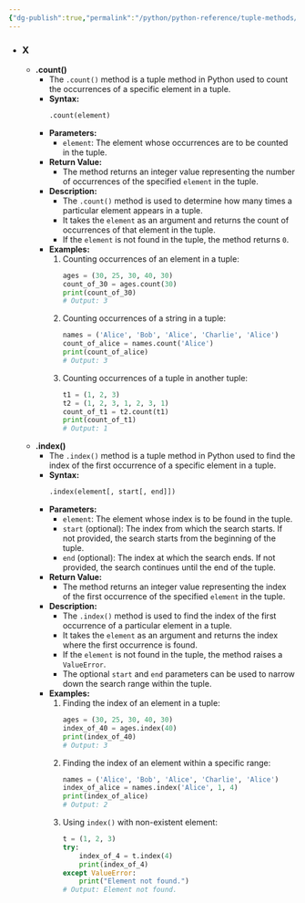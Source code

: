 ```yaml
---
{"dg-publish":true,"permalink":"/python/python-reference/tuple-methods/","created":"","updated":""}
---
```


- ### X
	- **.count()**
		- The `.count()` method is a tuple method in Python used to count the occurrences of a specific element in a tuple.
		- **Syntax:**
			```python
			.count(element)
			```
		- **Parameters:** 
			- `element`: The element whose occurrences are to be counted in the tuple.
		- **Return Value:** 
			- The method returns an integer value representing the number of occurrences of the specified `element` in the tuple.
		- **Description:** 
			- The `.count()` method is used to determine how many times a particular element appears in a tuple.
			- It takes the `element` as an argument and returns the count of occurrences of that element in the tuple.
			- If the `element` is not found in the tuple, the method returns `0`.
		- **Examples:**
			1. Counting occurrences of an element in a tuple:
				```python
				ages = (30, 25, 30, 40, 30)
				count_of_30 = ages.count(30)
				print(count_of_30)
				# Output: 3
				```
			2. Counting occurrences of a string in a tuple:
				```python
				names = ('Alice', 'Bob', 'Alice', 'Charlie', 'Alice')
				count_of_alice = names.count('Alice')
				print(count_of_alice)
				# Output: 3
				```
			3. Counting occurrences of a tuple in another tuple:
				```python
				t1 = (1, 2, 3)
				t2 = (1, 2, 3, 1, 2, 3, 1)
				count_of_t1 = t2.count(t1)
				print(count_of_t1)
				# Output: 1
				```
	- **.index()**
		- The `.index()` method is a tuple method in Python used to find the index of the first occurrence of a specific element in a tuple.
		- **Syntax:**
			```python
			.index(element[, start[, end]])
			```
		- **Parameters:** 
			- `element`: The element whose index is to be found in the tuple.
			- `start` (optional): The index from which the search starts. If not provided, the search starts from the beginning of the tuple.
			- `end` (optional): The index at which the search ends. If not provided, the search continues until the end of the tuple.
		- **Return Value:** 
			- The method returns an integer value representing the index of the first occurrence of the specified `element` in the tuple.
		- **Description:** 
			- The `.index()` method is used to find the index of the first occurrence of a particular element in a tuple.
			- It takes the `element` as an argument and returns the index where the first occurrence is found.
			- If the `element` is not found in the tuple, the method raises a `ValueError`.
			- The optional `start` and `end` parameters can be used to narrow down the search range within the tuple.
		- **Examples:**
			1. Finding the index of an element in a tuple:
				```python
				ages = (30, 25, 30, 40, 30)
				index_of_40 = ages.index(40)
				print(index_of_40)
				# Output: 3
				```
			2. Finding the index of an element within a specific range:
				```python
				names = ('Alice', 'Bob', 'Alice', 'Charlie', 'Alice')
				index_of_alice = names.index('Alice', 1, 4)
				print(index_of_alice)
				# Output: 2
				```
			3. Using `index()` with non-existent element:
				```python
				t = (1, 2, 3)
				try:
					index_of_4 = t.index(4)
					print(index_of_4)
				except ValueError:
					print("Element not found.")
				# Output: Element not found.
				```